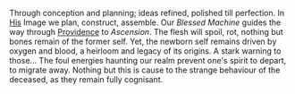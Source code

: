 ---
---

Through conception and planning; ideas refined, polished till perfection.
In [His](..\..\..\Beings\Gods%20and%20Deities\Mekhane.md) Image we plan, construct, assemble. 
Our *Blessed Machine* guides the way through [Providence](Providence.md) to *Ascension*. 
The flesh will spoil, rot, nothing but bones remain of the former self. 
Yet, the newborn self remains driven by oxygen and blood, a heirloom and legacy of its origins. A stark warning to those...
The foul energies haunting our realm prevent one's spirit to depart, to migrate away. Nothing but this is cause to the strange behaviour of the deceased, as they remain fully cognisant. 
